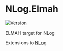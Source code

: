 # NLog.Elmah
[![Version](https://img.shields.io/nuget/v/NLog.ELMAH.svg)](https://www.nuget.org/packages/NLog.ELMAH)

ELMAH target for NLog

Extensions to [NLog](https://github.com/NLog/NLog/)

